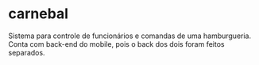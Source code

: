 # carnebal
Sistema para controle de funcionários e comandas de uma hamburgueria. Conta com back-end do mobile, pois o back dos dois foram feitos separados.

